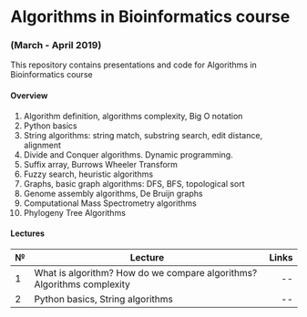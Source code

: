 # Algorithms in Bioinformatics course 
### (March - April 2019)
This repository contains presentations and code for Algorithms in Bioinformatics course 

#### Overview
1. Algorithm definition, algorithms complexity, Big O notation
2. Python basics
3. String algorithms: string match, substring search, edit distance, alignment
4. Divide and Conquer algorithms. Dynamic programming.
5. Suffix array, Burrows Wheeler Transform
6. Fuzzy search, heuristic algorithms
7. Graphs, basic graph algorithms: DFS, BFS, topological sort
8. Genome assembly algorithms, De Bruijn graphs
9. Computational Mass Spectrometry algorithms
10. Phylogeny Tree Algorithms

#### Lectures

| № | Lecture       | Links  |
|---|--------------| -----:|
| 1 | What is algorithm? How do we compare algorithms? Algorithms complexity| -- |
| 2 | Python basics, String algorithms     |   -- |
